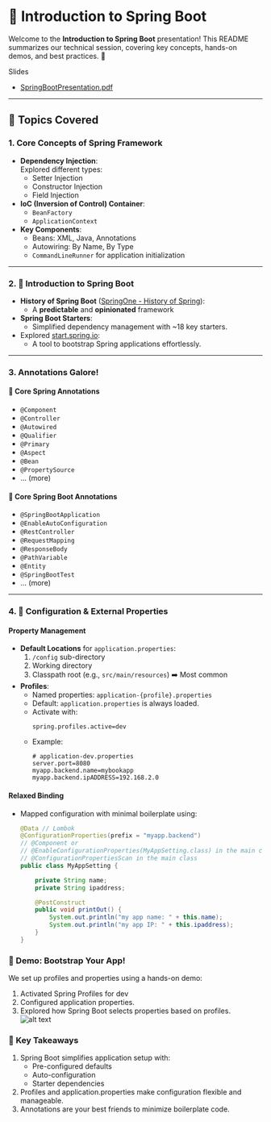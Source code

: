 # 🌱 Introduction to Spring Boot

Welcome to the **Introduction to Spring Boot** presentation! 
This README summarizes our technical session, covering key concepts, 
hands-on demos, and best practices. 🚀

Slides
- [SpringBootPresentation.pdf](./SpringBootPresentation.pdf)

---

## 📝 Topics Covered

### 1. **Core Concepts of Spring Framework**
- **Dependency Injection**:  
  Explored different types:
  - Setter Injection
  - Constructor Injection
  - Field Injection
- **IoC (Inversion of Control) Container**:
  - `BeanFactory`
  - `ApplicationContext`
- **Key Components**:
  - Beans: XML, Java, Annotations
  - Autowiring: By Name, By Type
  - `CommandLineRunner` for application initialization

---

### 2. **🌟 Introduction to Spring Boot**
- **History of Spring Boot** ([SpringOne - History of Spring](https://springone.io/history-of-spring)):
  - A **predictable** and **opinionated** framework
- **Spring Boot Starters**:
  - Simplified dependency management with ~18 key starters.
- Explored [start.spring.io](https://start.spring.io):
  - A tool to bootstrap Spring applications effortlessly.

---

### 3. **Annotations Galore!**
#### 🌿 **Core Spring Annotations**
- `@Component`  
- `@Controller`  
- `@Autowired`  
- `@Qualifier`  
- `@Primary`  
- `@Aspect`  
- `@Bean`  
- `@PropertySource`
- ... (more)

#### 🚀 **Core Spring Boot Annotations**
- `@SpringBootApplication`
- `@EnableAutoConfiguration`
- `@RestController`
- `@RequestMapping`
- `@ResponseBody`
- `@PathVariable`
- `@Entity`
- `@SpringBootTest`
- ... (more)

---

### 4. **📂 Configuration & External Properties**
#### **Property Management**
- **Default Locations** for `application.properties`:
  1. `/config` sub-directory  
  2. Working directory  
  3. Classpath root (e.g., `src/main/resources`) ➡️ Most common  
- **Profiles**:
  - Named properties: `application-{profile}.properties`
  - Default: `application.properties` is always loaded.
  - Activate with:  
    ```properties
    spring.profiles.active=dev
    ```
  - Example:  
    ```properties
    # application-dev.properties
    server.port=8080
    myapp.backend.name=mybookapp
    myapp.backend.ipADDRESS=192.168.2.0
    ```

#### **Relaxed Binding**  
- Mapped configuration with minimal boilerplate using:
  ```java
  @Data // Lombok
  @ConfigurationProperties(prefix = "myapp.backend")
  // @Component or
  // @EnableConfigurationProperties(MyAppSetting.class) in the main class or
  // @ConfigurationPropertiesScan in the main class
  public class MyAppSetting {

      private String name;
      private String ipaddress;

      @PostConstruct
      public void printOut() {
          System.out.println("my app name: " + this.name);
          System.out.println("my app IP: " + this.ipaddress);
      }
  }


### 🌟 Demo: Bootstrap Your App!
We set up profiles and properties using a hands-on demo:
1. Activated Spring Profiles for dev
2. Configured application properties.
3. Explored how Spring Boot selects properties based on profiles.
![alt text](image.png)

### 🤔 Key Takeaways
1. Spring Boot simplifies application setup with:
    - Pre-configured defaults
    - Auto-configuration
    - Starter dependencies
2. Profiles and application.properties make configuration flexible and manageable.
3. Annotations are your best friends to minimize boilerplate code.
